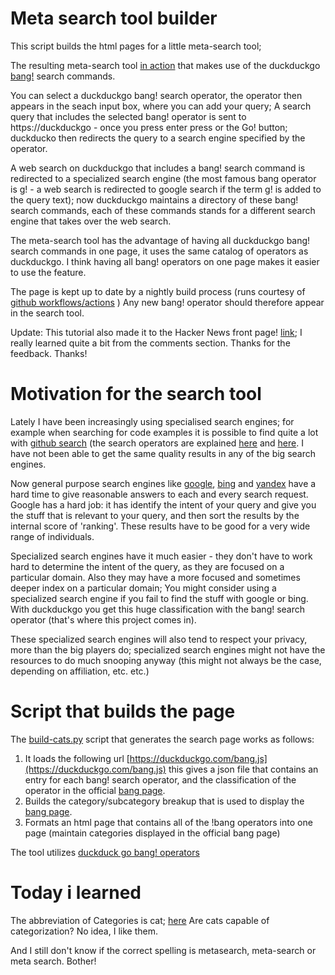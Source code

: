 # Meta search tool builder

This script builds the html pages for a little meta-search tool;

The resulting meta-search tool [in action](https://mosermichael.github.io/duckduckbang/html/main.html) that makes use of the duckduckgo [bang!](https://duckduckgo.com/bang) search commands.

You can select a duckduckgo  bang! search operator, the operator then appears in the seach input box, where you can add your query; A search query that includes the selected bang! operator is sent to https://duckduckgo - once you press enter press or the Go! button; duckducko then redirects the query to a search engine specified by the operator.

A web search on duckduckgo that includes a bang! search command is redirected to a specialized search engine (the most famous bang operator is g! - a web search is redirected to google search if the term g! is added to the query text); now duckduckgo maintains a directory of these bang! search commands, each of these commands stands for a different search engine that takes over the web search.

The meta-search tool has the advantage of having all duckduckgo bang! search commands in one page, it uses the same catalog of operators as duckduckgo. I think having all bang! operators on one page makes it easier to use the feature.

The page is kept up to date by a nightly build process (runs courtesy of [github workflows/actions](https://docs.github.com/en/free-pro-team@latest/actions/learn-github-actions) ) Any new bang! operator should therefore appear in the search tool.

Update: This tutorial also made it to the Hacker News front page! [link](https://news.ycombinator.com/item?id=24618447); I really learned quite a bit from the comments section. Thanks for the feedback. Thanks!

# Motivation for the search tool 

Lately I have been increasingly using specialised search engines; for example when searching for code examples it is possible to find quite a lot with [github search](https://github.com/search/advanced) (the search operators are explained [here](https://docs.github.com/en/free-pro-team@latest/github/searching-for-information-on-github/searching-code) and [here](https://docs.github.com/en/github/searching-for-information-on-github/understanding-the-search-syntax). I have not been able to get the same quality results in any of the big search engines.

Now general purpose search engines like [google](https://google.com), [bing](https://bing.com) and [yandex](https://yandex.com/) have a hard time to give reasonable answers to each and every search request. Google has a hard job: it has identify the intent of your query and give you the stuff that is relevant to your query, and then sort the results by the internal score of 'ranking'. These results have to be good for a very wide range of individuals.

Specialized search engines have it much easier - they don't have to work hard to determine the intent of the query, as they are focused on a particular domain.  Also they may have a more focused and sometimes deeper index on a particular domain; You might consider using a specialized search engine if you fail to find the stuff with google or bing. With duckduckgo you get this huge classification with the bang! search operator (that's where this project comes in). 

These specialized search engines will also tend to respect your privacy, more than the big players do; specialized search engines might not have the resources to do much snooping anyway (this might not always be the case, depending on affiliation, etc. etc.)

# Script that builds the page

The [build-cats.py](https://github.com/MoserMichael/duckduckbang/blob/master/build-cats.py) script that generates the search page works as follows: 

1. It loads the following url [https://duckduckgo.com/bang.js](https://duckduckgo.com/bang.js) this gives a json file that contains an entry for each bang! search operator, and the classification of the operator in the official [bang page](https://duckduckgo.com/bang).
2. Builds the category/subcategory breakup that is used to display the [bang page](https://duckduckgo.com/bang).  
3. Formats an html page that contains all of the !bang operators into one page (maintain categories displayed in the official bang page)

The tool utilizes [duckduck go bang! operators](https://duckduckgo.com/bang)

# Today i learned

The abbreviation of Categories is cat; [here](https://writingexplained.org/english-abbreviations/category)
Are cats capable of categorization? No idea, I like them. 

And I still don't know if the correct spelling is metasearch, meta-search or meta search. Bother!



